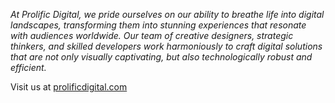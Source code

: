 _At Prolific Digital, we pride ourselves on our ability to breathe life into digital landscapes, transforming them into stunning experiences that resonate with audiences worldwide. Our team of creative designers, strategic thinkers, and skilled developers work harmoniously to craft digital solutions that are not only visually captivating, but also technologically robust and efficient._

Visit us at [prolificdigital.com](https://prolificdigital.com)
